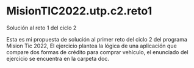 # MisionTIC2022.utp.c2.reto1
Solución al reto 1 del ciclo 2

Esta es mi propuesta de solución al primer reto del ciclo 2 del programa Mision Tic 2022,
El ejercicio plantea la lógica de una aplicación que compare dos formas de crédito para comprar vehículo,
el enunciado del ejercicio se encuentra en la carpeta doc.
